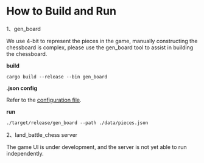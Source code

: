 # How to Build and Run
1、gen_board

We use 4-bit to represent the pieces in the game, manually constructing the chessboard is complex, please use the gen_board tool to assist in building the chessboard.

**build**
```
cargo build --release --bin gen_board
```

**.json config**

Refer to the [configuration file](https://github.com/zksprint/land_battle_chess_server/tree/main/data/pieces.json).

**run**
```
./target/release/gen_board --path ./data/pieces.json
```

2、land_battle_chess server

The game UI is under development, and the server is not yet able to run independently.